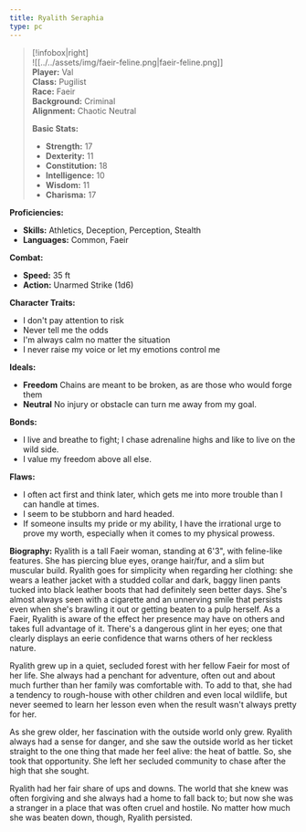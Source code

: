 ```yaml
---
title: Ryalith Seraphia
type: pc
---
```



> [!infobox|right]  
> ![[../../assets/img/faeir-feline.png|faeir-feline.png]]  
> **Player:** Val  
> **Class:** Pugilist  
> **Race:** Faeir  
> **Background:** Criminal  
> **Alignment:** Chaotic Neutral
>
> **Basic Stats:**
> - **Strength:** 17
> - **Dexterity:** 11
> - **Constitution:** 18
> - **Intelligence:** 10
> - **Wisdom:** 11
> - **Charisma:** 17

**Proficiencies:**
- **Skills:** Athletics, Deception, Perception, Stealth
- **Languages:** Common, Faeir

**Combat:**
- **Speed:** 35 ft
- **Action:** Unarmed Strike (1d6)

**Character Traits:** 
- I don't pay attention to risk 
- Never tell me the odds 
- I'm always calm no matter the situation
- I never raise my voice or let my emotions control me 
  
**Ideals:** 
- **Freedom** Chains are meant to be broken, as are those who would forge them
- **Neutral** No injury or obstacle can turn me away from my goal. 

**Bonds:** 
- I live and breathe to fight; I chase adrenaline highs and like to live on the wild side.
- I value my freedom above all else.

**Flaws:** 
- I often act first and think later, which gets me into more trouble than I can handle at times.  
- I seem to be stubborn and hard headed. 
- If someone insults my pride or my ability, I have the irrational urge to prove my worth, especially when it comes to my physical prowess.

**Biography:** Ryalith is a tall Faeir woman, standing at 6'3", with feline-like features. She has piercing blue eyes, orange hair/fur, and a slim but muscular build. Ryalith goes for simplicity when regarding her clothing: she wears a leather jacket with a studded collar and dark, baggy linen pants tucked into black leather boots that had definitely seen better days. She's almost always seen with a cigarette and an unnerving smile that persists even when she's brawling it out or getting beaten to a pulp herself. As a Faeir, Ryalith is aware of the effect her presence may have on others and takes full advantage of it. There's a dangerous glint in her eyes; one that clearly displays an eerie confidence that warns others of her reckless nature.

Ryalith grew up in a quiet, secluded forest with her fellow Faeir for most of her life. She always had a penchant for adventure, often out and about much further than her family was comfortable with. To add to that, she had a tendency to rough-house with other children and even local wildlife, but never seemed to learn her lesson even when the result wasn't always pretty for her.  

As she grew older, her fascination with the outside world only grew. Ryalith always had a sense for danger, and she saw the outside world as her ticket straight to the one thing that made her feel alive: the heat of battle. So, she took that opportunity. She left her secluded community to chase after the high that she sought.  

Ryalith had her fair share of ups and downs. The world that she knew was often forgiving and she always had a home to fall back to; but now she was a stranger in a place that was often cruel and hostile. No matter how much she was beaten down, though, Ryalith persisted.
